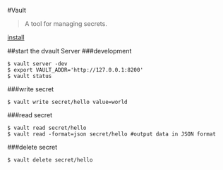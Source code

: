 #Vault
>A tool for managing secrets.

[install](https://vaultproject.io/intro/getting-started/install.html)


##start the dvault Server
###development
```
$ vault server -dev
$ export VAULT_ADDR='http://127.0.0.1:8200' 
$ vault status 
```

###write secret
```
$ vault write secret/hello value=world
```

###read secret
```
$ vault read secret/hello
$ vault read -format=json secret/hello #output data in JSON format
```

###delete secret
```
$ vault delete secret/hello
```
